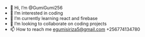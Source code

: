 - 👋 Hi, I’m @GumiGumi256
- 👀 I’m interested in coding
- 🌱 I’m currently learning react and firebase
- 💞️ I’m looking to collaborate on coding projects
- 📫 How to reach me egumisiriza5@gmail.com +256774134780

<!---
GumiGumi256/GumiGumi256 is a ✨ special ✨ repository because its `README.md` (this file) appears on your GitHub profile.
You can click the Preview link to take a look at your changes.
--->
